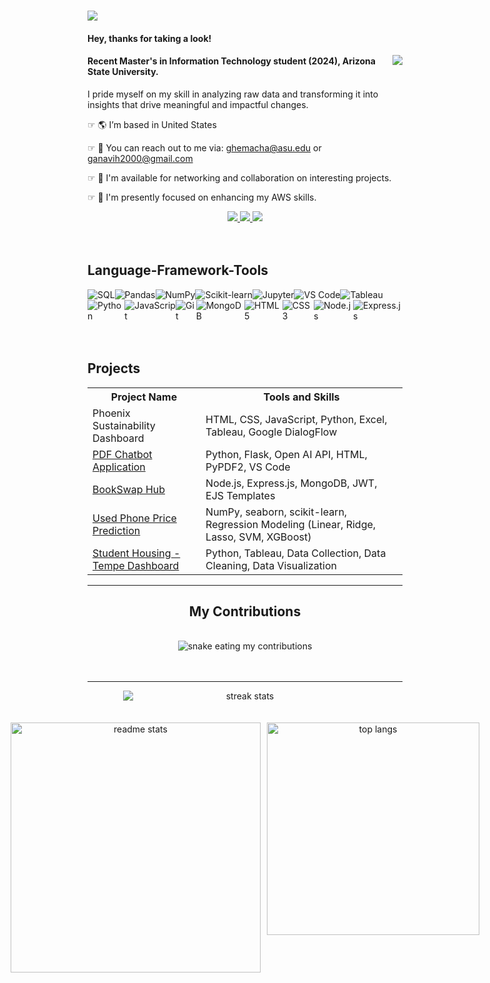 <h1>
    <img src="https://readme-typing-svg.herokuapp.com/?font=Righteous&size=35&color=000000&center=false&vCenter=true&width=600&height=70&lines=Hi+There,+I'm+Ganavi+Hemachandra!" />
</h1>

<h4 align="left">Hey, thanks for taking a look!</h4>
<img style="float: right;" src="https://visitor-badge.laobi.icu/badge?page_id=ganavihemachandra.ganavihemachandra" />

<h4 align="left">Recent Master's in Information Technology student (2024), Arizona State University.</h4>

<p>I pride myself on my skill in analyzing raw data and transforming it into insights that drive meaningful and impactful changes.</p>

<div align="left">
    
☞ 🌎   I’m based in United States
 
☞ 📩   You can reach out to me via: ghemacha@asu.edu or ganavih2000@gmail.com

☞ 🛜   I'm available for networking and collaboration on interesting projects.

☞ 🧠   I'm presently focused on enhancing my AWS skills.
 
 </div>
 
<div align="center"> 
  <a href="mailto:ganavih2000@gmail.com">
    <img src="https://img.shields.io/badge/Gmail-333333?style=for-the-badge&logo=gmail&logoColor=red" />
  </a>
  <a href="https://www.linkedin.com/in/ganavi-hemachandra/" target="_blank">
    <img src="https://img.shields.io/badge/LinkedIn-0077B5?style=for-the-badge&logo=linkedin&logoColor=white" target="_blank" />
  </a>
  <a href="https://github.com/ganavihemachandra" target="_blank">
     <img src="https://img.shields.io/badge/Portfolio-FF5722?style=for-the-badge&logo=todoist&logoColor=white" target="_blank" /> <!-- sqlite, safari, google-chrome are other good icon options -->
  </a>
</div>
<br><br>

<div style="text-align: left;">
  <h2>Language-Framework-Tools</h2>
<div style="display: flex;">
    <img src="https://img.shields.io/badge/SQL-4479A1?style=flat-square&logo=mysql&logoColor=white" alt="SQL" size="150" />
    <img src="https://img.shields.io/badge/Pandas-150458?style=flat-square&logo=pandas&logoColor=white" alt="Pandas" size="150" />
    <img src="https://img.shields.io/badge/NumPy-013243?style=flat-square&logo=numpy&logoColor=white" alt="NumPy" size="150" />
    <img src="https://img.shields.io/badge/Scikit_learn-F7931E?style=flat-square&logo=scikit-learn&logoColor=white" alt="Scikit-learn" size="150" />
    <img src="https://img.shields.io/badge/Jupyter-F37626?style=flat-square&logo=jupyter&logoColor=white" alt="Jupyter" size="150" />
    <img src="https://img.shields.io/badge/VS_Code-007ACC?style=flat-square&logo=visual-studio-code&logoColor=white" alt="VS Code" size="150" />
    <img src="https://img.shields.io/badge/Tableau-E97627?style=flat-square&logo=tableau&logoColor=white" alt="Tableau" size="150" />
</div>

<div style="display: flex;">
    <img src="https://img.shields.io/badge/Python-3776AB?style=flat-square&logo=python&logoColor=white" alt="Python" size="150" />
    <img src="https://img.shields.io/badge/JavaScript-F7DF1E?style=flat-square&logo=javascript&logoColor=black" alt="JavaScript" size="150" />
    <img src="https://img.shields.io/badge/Git-F05032?style=flat-square&logo=git&logoColor=white" alt="Git" size="150" />
    <img src="https://img.shields.io/badge/MongoDB-47A248?style=flat-square&logo=mongodb&logoColor=white" alt="MongoDB" size="150" />
    <img src="https://img.shields.io/badge/HTML5-E34F26?style=flat-square&logo=html5&logoColor=white" alt="HTML5" size="150" />
    <img src="https://img.shields.io/badge/CSS3-1572B6?style=flat-square&logo=css3&logoColor=white" alt="CSS3" size="150" />
    <img src="https://img.shields.io/badge/Node.js-339933?style=flat-square&logo=node.js&logoColor=white" alt="Node.js" size="150" />
    <img src="https://img.shields.io/badge/Express.js-000000?style=flat-square&logo=express&logoColor=white" alt="Express.js" size="150" />
</div>
<br><br>


<!DOCTYPE html>
<html lang="en">
<head>
    <meta charset="UTF-8">
    <meta name="viewport" content="width=device-width, initial-scale=1.0">
</head>
<body>

<h2>Projects</h2>

<table>
    <tr>
        <th>Project Name</th>
        <th>Tools and Skills</th>
    </tr>
    <tr>
        <td>Phoenix Sustainability Dashboard</td>
        <td>HTML, CSS, JavaScript, Python, Excel, Tableau, Google DialogFlow</td>
    </tr>
    <tr>
        <td><a href="https://github.com/ganavihemachandra/PDF-chatbot">PDF Chatbot Application</a></td>
        <td>Python, Flask, Open AI API, HTML, PyPDF2, VS Code</td>
    </tr>
    <tr>
        <td><a href="https://github.com/ganavihemachandra/Bookswap-Hub">BookSwap Hub</a></td>
        <td>Node.js, Express.js, MongoDB, JWT, EJS Templates</td>
    </tr>
    <tr>
        <td><a href="https://github.com/ganavihemachandra/Used-Phone-Price-Prediction">Used Phone Price Prediction</a></td>
        <td>NumPy, seaborn, scikit-learn, Regression Modeling (Linear, Ridge, Lasso, SVM, XGBoost)</td>
    </tr>
    <tr>
        <td><a href="https://github.com/ganavihemachandra/Student-Housing---Tempe-Dashboard">Student Housing -Tempe Dashboard</a></td>
        <td>Python, Tableau, Data Collection, Data Cleaning, Data Visualization</td>
    </tr>
</table>

</body>
</html>



<hr>
<div style="text-align: center;">
  <h2>My Contributions</h2>
  <br>
  <img src="https://raw.githubusercontent.com/ganavihemachandra/ganavihemachandra/main/github-metrics.svg" alt="snake eating my contributions" />
  <br><br><br>
</div>
<hr>




<div style="text-align: center;">
    <div style="margin: 0 auto; width: 390px;">
        <div style="text-align: center;">
            <img style="display: block; margin: auto;" src="https://github-readme-streak-stats.herokuapp.com/?user=ganavihemachandra&theme=react&border_radius=10" alt="streak stats"/>
        </div>
    </div>
    <br><br>
    <div style="display: flex; justify-content: center;">
        <img style="width: 400px; margin-right: 10px;" src="https://github-readme-stats.vercel.app/api?username=ganavihemachandra&count_private=true&show_icons=true&theme=react&rank_icon=github&border_radius=10" alt="readme stats" />
        <img style="width: 340px;" src="https://github-readme-stats.vercel.app/api/top-langs/?username=ganavihemachandra&hide=HTML&langs_count=8&layout=compact&theme=react&border_radius=10&size_weight=0.5&count_weight=0.5&exclude_repo=github-readme-stats" alt="top langs" />
    </div>
</div>






